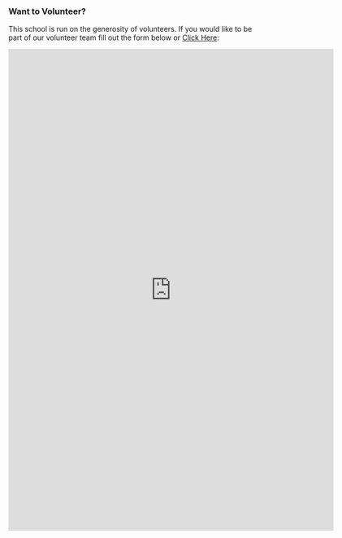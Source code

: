 
### Want to Volunteer?

This school is run on the generosity of volunteers. If you would like to be part of our volunteer team fill out the form below or <a href="https://docs.google.com/forms/d/e/1FAIpQLScf77N_RfMV3ane2T2IQnBhgO954YN-05g0FDq20x0V1XF_Xw/viewform?usp=sf_link" target="_blank">Click Here</a>:

<iframe src="https://docs.google.com/forms/d/e/1FAIpQLScf77N_RfMV3ane2T2IQnBhgO954YN-05g0FDq20x0V1XF_Xw/viewform?embedded=true" width="640" height="947" frameborder="0" marginheight="0" marginwidth="0">Loading…</iframe>
